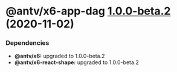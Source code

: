 # @antv/x6-app-dag [1.0.0-beta.2](https://github.com/antvis/x6/compare/@antv/x6-app-dag@1.0.0-beta.1...@antv/x6-app-dag@1.0.0-beta.2) (2020-11-02)





### Dependencies

* **@antv/x6:** upgraded to 1.0.0-beta.2
* **@antv/x6-react-shape:** upgraded to 1.0.0-beta.2
